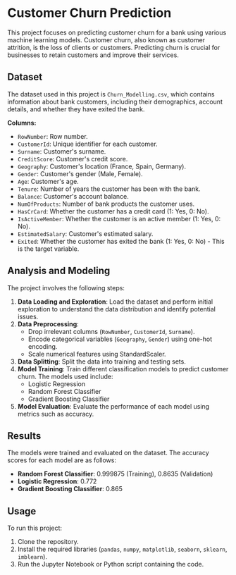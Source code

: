 # Customer Churn Prediction

This project focuses on predicting customer churn for a bank using various machine learning models. Customer churn, also known as customer attrition, is the loss of clients or customers. Predicting churn is crucial for businesses to retain customers and improve their services.

## Dataset

The dataset used in this project is `Churn_Modelling.csv`, which contains information about bank customers, including their demographics, account details, and whether they have exited the bank.

**Columns:**

- `RowNumber`: Row number.
- `CustomerId`: Unique identifier for each customer.
- `Surname`: Customer's surname.
- `CreditScore`: Customer's credit score.
- `Geography`: Customer's location (France, Spain, Germany).
- `Gender`: Customer's gender (Male, Female).
- `Age`: Customer's age.
- `Tenure`: Number of years the customer has been with the bank.
- `Balance`: Customer's account balance.
- `NumOfProducts`: Number of bank products the customer uses.
- `HasCrCard`: Whether the customer has a credit card (1: Yes, 0: No).
- `IsActiveMember`: Whether the customer is an active member (1: Yes, 0: No).
- `EstimatedSalary`: Customer's estimated salary.
- `Exited`: Whether the customer has exited the bank (1: Yes, 0: No) - This is the target variable.

## Analysis and Modeling

The project involves the following steps:

1.  **Data Loading and Exploration**: Load the dataset and perform initial exploration to understand the data distribution and identify potential issues.
2.  **Data Preprocessing**:
    - Drop irrelevant columns (`RowNumber`, `CustomerId`, `Surname`).
    - Encode categorical variables (`Geography`, `Gender`) using one-hot encoding.
    - Scale numerical features using StandardScaler.
3.  **Data Splitting**: Split the data into training and testing sets.
4.  **Model Training**: Train different classification models to predict customer churn. The models used include:
    - Logistic Regression
    - Random Forest Classifier
    - Gradient Boosting Classifier
5.  **Model Evaluation**: Evaluate the performance of each model using metrics such as accuracy.

## Results

The models were trained and evaluated on the dataset. The accuracy scores for each model are as follows:

-   **Random Forest Classifier**: 0.999875 (Training), 0.8635 (Validation)
-   **Logistic Regression**: 0.772
-   **Gradient Boosting Classifier**: 0.865

## Usage

To run this project:

1.  Clone the repository.
2.  Install the required libraries (`pandas`, `numpy`, `matplotlib`, `seaborn`, `sklearn`, `imblearn`).
3.  Run the Jupyter Notebook or Python script containing the code.
